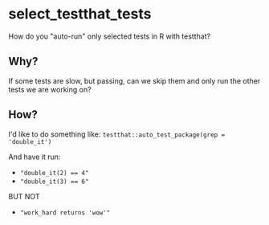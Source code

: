 # select_testthat_tests

How do you "auto-run" only selected tests in R with testthat?

## Why? 

If some tests are slow, but passing, can we skip them and only run the other tests we are working on?

## How? 

I'd like to do something like: `testthat::auto_test_package(grep = 'double_it')`

And have it run:

* `"double_it(2) == 4"`
* `"double_it(3) == 6"`

BUT NOT

* `"work_hard returns 'wow'"`

